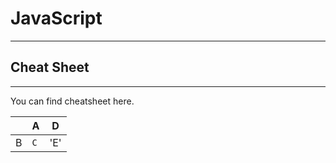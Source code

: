 # JavaScript

---

## Cheat Sheet

--- 
You can find cheatsheet here.


|        | A   | D   |
|--------|-----|-----|
| B      | `C` | 'E' |

